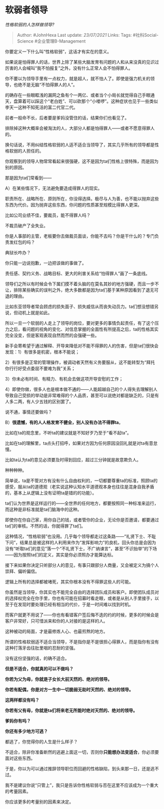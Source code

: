 # 软弱者领导
*性格软弱的人怎样做领导?*

> Author: #JohnHexa
Last update: *23/07/2021* 
Links:
Tags: #社科Social-Science #企业管理B-Management

 
你要定义一下什么叫“性格软弱”，这话才有实在的意义。

如果说是怕得罪人的话，世界上除了某些大脑发育有问题的人和从来没真的见识过厉害的人会喊叫“我不怕报复”之外，没有什么正常人会不怕得罪人。

你不要以为领导手里有一点权力，就是超人，就不怕人了。即使是强力机关的领导，也绝不是无脑“不怕得罪人的人”。

的确存在一些眼眶浅的漏网之鱼有个一两亿、或者当个小局长就觉得自己手眼通天，盘算着可以踩这个“老白姓”、可以砍那个“小喽啰”。这种症状也见于一些类似李天一这种不知死活的富二代官二代。

前者一般命不长，后者要是爹妈没管住的话，结果你们也看见了。

排除掉这种大概率会被淘汰的人，大部分人都是怕得罪人——或者不愿意得罪人的。

换句话说，不用纠结性格软弱的人适不适合当领导了，其实几乎所有的领导都是性格软弱的人担任的。

你观察到的领导人物常常看起来很强硬，这不是因为ta们性格上很特殊，而是因为别的原因。

那是因为ta们常看到——

A）在某些情况下，无法避免要造成得罪人的现实。

职责所在、战略所在、原则所在，你没得选择。极尽与人为善，也不能以抛弃这些东西为代价。因为抛弃这些东西，你问题的性质甚至规模比得罪人更深。

比如公司业绩不佳，要裁员，能不得罪人吗？

不裁员破产了全失业。

你是人事部的主管，老板要你去做裁员面谈，你能不去吗？你是干什么的？专门负责发红包的吗？

典狱长咋办？

你只能一边说抱歉，一边把该做的事做了。

责任感、契约义务、战略目标、更大的利害关系给“怕得罪人”画了一条底线。

领导们之所以有时候会令下属们摸不着头脑的在莫名其妙的地方强硬，而且一步不让，排除某些确实的误判之外，绝大多数都是因为ta们基于某种原因看到了退无可退的理由。

比如东亚领导者常会顾虑的损失面子、损失威信从而丧失动员力。ta们想没想错另说，但动机上就是如此。

所以一旦一个软弱的人走上了领导的岗位，要对更多的事情负起责任，有了这个压力之后，看问题的视角的变化、对信息掌握的全面性有所提高之后，ta的性格其实完全没变，但是客观表现自然而然的会强硬一些。

新手会寄希望于通过解释、开导来降低对不能不得罪的人的伤害，但是ta们很快会发现：1）有很多是机密，根本不能说；

2）有很多是正常的管理操作，被调动者天然有义务要服从，这不能转型为“拜托你行行好受点委屈不要难为我”关系；

3）你未必有时间、有精力、有机会去做这项开导安慰的工作；

4）即使你做，很多人也是根本做不通的——人能超越自己的个人得失去理解别人导致自己受损的举动是非常难得的个人品质，甚至可以说绝对都是缺乏的，只是有人多二两，有人少五钱的区别罢了。

说不通，事情还要做吗？

B）**很遗憾，有的人人格发育不健全，别人没有办法不得罪ta**。

比如在ta的观念里，不听ta的建议就是不知好歹乃至于“看不起ta”。

比如在ta的理解里，ta点头打招呼，如果对方因为任何原因没回礼就是对ta有意怠慢。

比如ta认为ta的意见必须要及时得到回应，超过三分钟就是故意欺负人。

种种种种。

简单说，ta是不管对方有没有什么自由权利的，一切都要尊重ta的标准，照顾ta的感受，服从ta的道德观（老实说这种认知水平道德观本身也往往是混身自我矛盾的，基本上从逻辑上没有证明ta是错的的功能）。

ta们认为世界是这样运行的——全世界的任何地方，都要按照同一种标准来运行，而这种是非标准就是ta们脑海中的这种。

即使你在你自己家，用你自己的钱，或者管你的企业，无论你是否邀请，都要通过ta们的审核。不然的话，你就得罪了ta们。

这种情况，“性格软弱”也没用。几乎每个领导都走过这条路——“礼贤下士、不耻下问”，结果总是被这样的人利用来作为“发挥影响力”的良机，回头你总是会因为没有“听取ta们的意见”落一个“不礼贤下士，不广纳谏言”，甚至“不识抬举”的下场——因为按照ta们的定义，其实是你必须照办才能算达标。

接下来如果你决定只听部分人的意见，有事只跟部分人商量，又会被定义为搞个人崇拜、偏听偏信。

逻辑上所有的选择都被堵死，其实你根本没有不得罪这些人的可能。

你虽然是当领导，你其实也不能完全自由的选择团队成员和客户。即使团队成员对的选择权完全在你手里，你也有可能在招募时看走眼，或者是从别人手里接手，以至于在发现时要处理已经有相当的代价，于是一时间难以找到时机。

而客户就更不用说了——你也有看错客户签后悔不迭的约的时候，更多的时候会是客户非常好，只可惜派来和你的人对接的是这样的人。

这种被动的局面，才是最修炼人心、也最煎熬的地方。

所谓的性格软弱适不适合当领导，不是指你是不是很担心得罪人，而是指你有没有这种打落牙齿往肚里咽的忍耐的坚强。

没有这份坚强的话，的确不适合。

**但是不适合，你就真的可以不做吗？**

**你若为父为母，你就是子女长大前天然的、绝对的领导。**

**你若有配偶，你是对方一生中一切脆弱无助时天然的、绝对的领导。**

**这两样都没有吗？**

**你若有父有母，你就是ta们将来老无所能时绝对天然的、绝对的领导。**

**爹妈你有吗？**

**你还有多少地方可逃？**

都逃了，你觉得你的人生是什么样子？

不适合，除非你准备断然的逃避上面这一切，否则你**只能想办法变适合**，你必须要面对这些东西。

于是，你以为可以通过推辞领导职位而回避的性格缺陷，到头来那一日，还是逃不过。

我不是建议你说“只管上”，我只是告诉你性格软弱与否在这里不应该成为一个重大的考量因素。

你应该更多的考量别的因素来决定。




